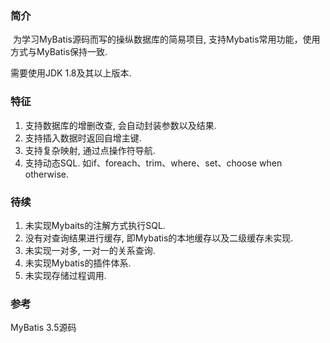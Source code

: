### 简介

​        为学习MyBatis源码而写的操纵数据库的简易项目, 支持Mybatis常用功能，使用方式与MyBatis保持一致.

需要使用JDK  1.8及其以上版本.

### 特征

1. 支持数据库的增删改查, 会自动封装参数以及结果.
2. 支持插入数据时返回自增主键.
3. 支持复杂映射, 通过点操作符导航.
4. 支持动态SQL. 如if、foreach、trim、where、set、choose when otherwise.

### 待续

1. 未实现Mybaits的注解方式执行SQL.
2. 没有对查询结果进行缓存, 即Mybatis的本地缓存以及二级缓存未实现.
3. 未实现一对多, 一对一的关系查询.
4. 未实现Mybatis的插件体系.
5. 未实现存储过程调用.

### 参考

MyBatis 3.5源码